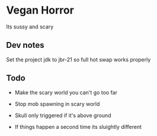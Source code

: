 # Vegan Horror
Its sussy and scary
## Dev notes
Set the project jdk to jbr-21 so full hot swap works properly
## Todo
- Make the scary world you can't go too far
- Stop mob spawning in scary world

- Skull only triggered if it's above ground

- If things happen a second time its sluightly different